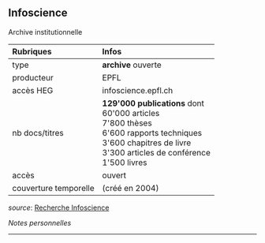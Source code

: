 ## Infoscience
Archive institutionnelle

| Rubriques | Infos |
| :-------- | :---- |
| type | **archive** ouverte |
| producteur | EPFL |
| accès HEG | infoscience.epfl.ch |
| nb docs/titres | **129'000 publications** dont <br/>60'000 articles <br/>7'800 thèses <br/>6'600 rapports techniques <br/> 3'600 chapitres de livre <br/>3'300 articles de conférence <br/> 1'500 livres |
| accès | ouvert |
| couverture temporelle | (créé en 2004) |

*source*: [Recherche Infoscience](https://infoscience.epfl.ch/)   

*Notes personnelles*

---

